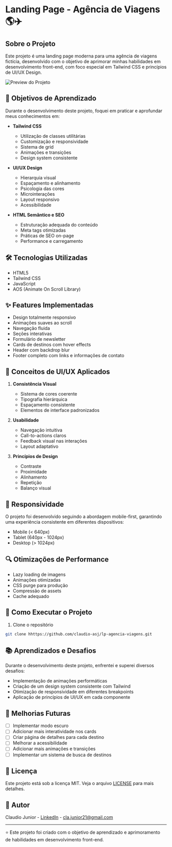 # Landing Page - Agência de Viagens 🌎✈️

## Sobre o Projeto

Este projeto é uma landing page moderna para uma agência de viagens fictícia, desenvolvido com o objetivo de aprimorar minhas habilidades em desenvolvimento front-end, com foco especial em Tailwind CSS e princípios de UI/UX Design.

![Preview do Projeto](https://claudio-asj.github.io/lp-agencia-viagens/)

## 🎯 Objetivos de Aprendizado

Durante o desenvolvimento deste projeto, foquei em praticar e aprofundar meus conhecimentos em:

- **Tailwind CSS**
  - Utilização de classes utilitárias
  - Customização e responsividade
  - Sistema de grid
  - Animações e transições
  - Design system consistente

- **UI/UX Design**
  - Hierarquia visual
  - Espaçamento e alinhamento
  - Psicologia das cores
  - Microinterações
  - Layout responsivo
  - Acessibilidade

- **HTML Semântico e SEO**
  - Estruturação adequada do conteúdo
  - Meta tags otimizadas
  - Práticas de SEO on-page
  - Performance e carregamento

## 🛠️ Tecnologias Utilizadas

- HTML5
- Tailwind CSS
- JavaScript
- AOS (Animate On Scroll Library)

## ✨ Features Implementadas

- Design totalmente responsivo
- Animações suaves ao scroll
- Navegação fluida
- Seções interativas
- Formulário de newsletter
- Cards de destinos com hover effects
- Header com backdrop blur
- Footer completo com links e informações de contato

## 🎨 Conceitos de UI/UX Aplicados

1. **Consistência Visual**
   - Sistema de cores coerente
   - Tipografia hierárquica
   - Espaçamento consistente
   - Elementos de interface padronizados

2. **Usabilidade**
   - Navegação intuitiva
   - Call-to-actions claros
   - Feedback visual nas interações
   - Layout adaptativo

3. **Princípios de Design**
   - Contraste
   - Proximidade
   - Alinhamento
   - Repetição
   - Balanço visual

## 📱 Responsividade

O projeto foi desenvolvido seguindo a abordagem mobile-first, garantindo uma experiência consistente em diferentes dispositivos:

- Mobile (< 640px)
- Tablet (640px - 1024px)
- Desktop (> 1024px)

## 🔍 Otimizações de Performance

- Lazy loading de imagens
- Animações otimizadas
- CSS purge para produção
- Compressão de assets
- Cache adequado

## 🚀 Como Executar o Projeto

1. Clone o repositório
```bash
git clone hhttps://github.com/claudio-asj/lp-agencia-viagens.git
```

## 📚 Aprendizados e Desafios

Durante o desenvolvimento deste projeto, enfrentei e superei diversos desafios:

- Implementação de animações performáticas
- Criação de um design system consistente com Tailwind
- Otimização de responsividade em diferentes breakpoints
- Aplicação de princípios de UI/UX em cada componente

## 🎯 Melhorias Futuras

- [ ] Implementar modo escuro
- [ ] Adicionar mais interatividade nos cards
- [ ] Criar página de detalhes para cada destino
- [ ] Melhorar a acessibilidade
- [ ] Adicionar mais animações e transições
- [ ] Implementar um sistema de busca de destinos

## 📝 Licença

Este projeto está sob a licença MIT. Veja o arquivo [LICENSE](LICENSE) para mais detalhes.

## 👋 Autor

Claudio Junior - [LinkedIn](https://www.linkedin.com/in/claudio-junior-537319162/) - cla.junior21@gmail.com

---

⭐️ Este projeto foi criado com o objetivo de aprendizado e aprimoramento de habilidades em desenvolvimento front-end.